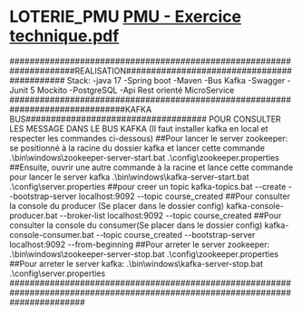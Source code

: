 # LOTERIE_PMU [PMU - Exercice technique.pdf](https://github.com/HardCode2022/TEST_PMU/files/10770548/PMU.-.Exercice.technique.pdf)
#####################################################################REALISATION############################################
Stack:
-java 17
-Spring boot
-Maven
-Bus Kafka
-Swagger
-Junit 5 Mockito
-PostgreSQL 
-Api Rest orienté MicroService
###############################################################################KAFKA BUS####################################
POUR CONSULTER LES MESSAGE DANS LE BUS KAFKA (Il faut installer kafka en local et respecter les commandes ci-dessous) 
##Pour lancer le server zookeeper: se positionné à la racine du dossier kafka et lancer cette commande
.\bin\windows\zookeeper-server-start.bat .\config\zookeeper.properties
##Ensuite, ouvrir une autre commande à la racine et lance cette commande pour lancer le server kafka
.\bin\windows\kafka-server-start.bat .\config\server.properties
##pour creer un topic 
kafka-topics.bat --create --bootstrap-server localhost:9092 --topic course_created
##Pour consulter la console du producer (Se placer dans le dossier config)
kafka-console-producer.bat --broker-list localhost:9092 --topic course_created
##Pour consulter la console du consumer(Se placer dans le dossier config)
kafka-console-consumer.bat --topic course_created --bootstrap-server localhost:9092 --from-beginning
##Pour arreter le server zookeeper:
.\bin\windows\zookeeper-server-stop.bat .\config\zookeeper.properties
##Pour arreter le server kafka:
.\bin\windows\kafka-server-stop.bat .\config\server.properties
###############################################################################################################################

